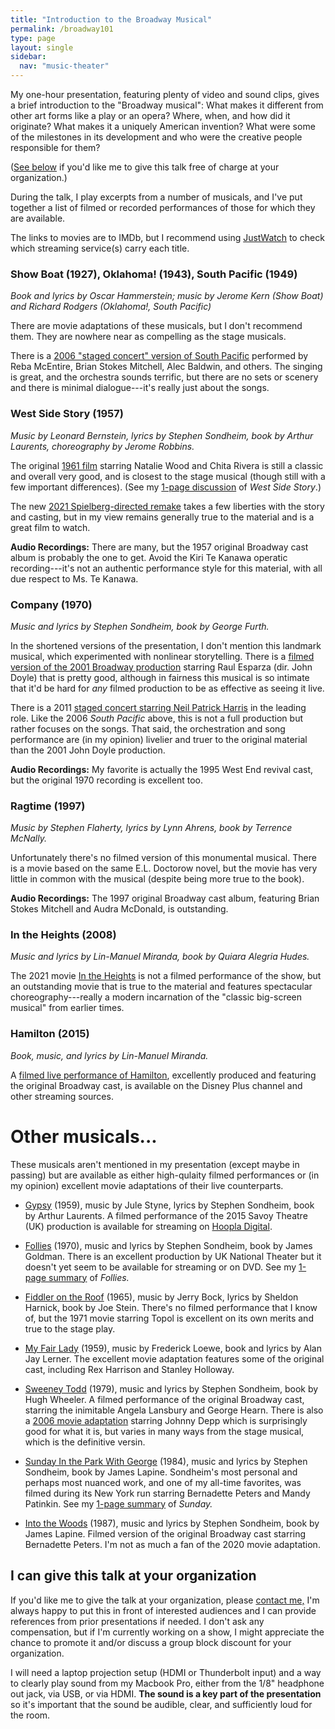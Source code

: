 ```yaml
---
title: "Introduction to the Broadway Musical"
permalink: /broadway101
type: page
layout: single
sidebar:
  nav: "music-theater"
---
```


My one-hour presentation, featuring plenty of video and sound clips, gives a
brief introduction to the "Broadway musical":  What makes it different
from other art forms like a play or an opera?  Where, when, and how
did it originate?  What makes it a uniquely American invention?  What
were some of the milestones in its development and who were the
creative people responsible for them?

([See below](#i-can-give-this-talk-at-your-organization) if you'd like me to give this talk free of charge at your organization.)


During the talk, I play excerpts from a number of musicals, and I've 
put together a list of filmed or recorded performances of those for
which they are available.

The links to movies are to IMDb, but I recommend using
[JustWatch](https://justwatch.com) to check which streaming service(s)
carry each title.

### Show Boat (1927), Oklahoma! (1943), South Pacific (1949)

_Book and lyrics by Oscar Hammerstein; music by Jerome Kern (Show Boat)
and Richard Rodgers (Oklahoma!, South Pacific)_

There are movie adaptations of these musicals, but I don't recommend
them.  They are nowhere near as compelling as the stage musicals.

There is a [2006 "staged concert" version of South
Pacific](https://www.imdb.com/title/tt0798459/) performed by 
Reba McEntire, Brian Stokes Mitchell, Alec Baldwin, and others. The
singing is great, and the orchestra sounds terrific, but there are no
sets or scenery and there is minimal dialogue---it's really just about
the songs.

### West Side Story (1957)

_Music by Leonard Bernstein, lyrics by Stephen Sondheim, book by Arthur
Laurents, choreography by Jerome Robbins._

The original [1961 film](https://www.imdb.com/title/tt0055614)
starring Natalie Wood and Chita Rivera is still a classic and
overall very good, and is closest to the stage musical (though still
with a few important differences).  (See my [1-page
discussion](/1p-wss) of _West Side Story_.)

The new [2021 Spielberg-directed remake](https://www.imdb.com/title/tt3581652) takes a few liberties with the story and
casting, but in my view remains generally true to the material and is
a great film to watch.

**Audio Recordings:** There are many, but the 1957 original Broadway cast
album is probably the one to get.  Avoid the Kiri Te Kanawa operatic
recording---it's not an authentic performance style for this material,
with all due respect to Ms. Te Kanawa.

### Company (1970)

_Music and lyrics by Stephen Sondheim, book by George Furth._

In the shortened versions of the presentation, I don't mention this
landmark musical, which experimented with nonlinear storytelling.
There is a [filmed version of the 2001 Broadway production](https://www.imdb.com/title/tt1160997/) starring
Raul Esparza (dir. John Doyle) that is pretty good, although in
fairness this musical is so intimate that it'd be hard for _any_
filmed production to be as effective as seeing it live.

There is a 2011 [staged concert starring Neil Patrick
Harris](https://www.imdb.com/title/tt1942831) in the leading role.
Like the 2006 _South Pacific_ above, this is not a full production but
rather focuses on the songs.  That said, the orchestration and song
performance are (in my opinion) livelier and truer to the original
material than the 2001 John Doyle production.

**Audio Recordings:** My favorite is actually the 1995 West End revival
cast, but the original 1970 recording is excellent too.

### Ragtime (1997)

_Music by Stephen Flaherty, lyrics by Lynn Ahrens, book by Terrence McNally._

Unfortunately there's no filmed version of this monumental musical.
There is a movie based on the same E.L. Doctorow novel, but the movie
has very little in common with the musical (despite being more true to
the book).

**Audio Recordings:** The 1997 original Broadway cast album, featuring Brian
Stokes Mitchell and Audra McDonald, is outstanding.

### In the Heights (2008)

_Music and lyrics by Lin-Manuel Miranda, book by Quiara Alegria Hudes._

The 2021 movie [In the Heights](https://www.imdb.com/title/tt1321510) is not a filmed performance of the
show, but an outstanding movie that is true to the material 
and features spectacular choreography---really a modern incarnation of the
"classic big-screen musical" from earlier times.

### Hamilton (2015)

_Book, music, and lyrics by Lin-Manuel Miranda._

A [filmed live performance of
Hamilton](https://www.imdb.com/title/tt8503618), excellently produced
and featuring the original Broadway cast, is
available on the Disney Plus channel and other streaming sources.

# Other musicals...

These musicals aren't mentioned in my presentation (except maybe in
passing) but are available as either high-qulaity filmed performances
or (in my opinion) excellent movie adaptations of their live
counterparts.

* [Gypsy](https://www.imdb.com/title/tt5375206) (1959), music by Jule
Styne, lyrics by Stephen Sondheim, book by Arthur Laurents.  A filmed
performance of the 2015
Savoy Theatre (UK) production is available for streaming on [Hoopla Digital](https://www.hoopladigital.com/title/11708342).

* [Follies](https://www.imdb.com/title/tt7122350) (1970), music and lyrics by Stephen Sondheim, book by
James Goldman.  There is an excellent production by UK National
Theater but it doesn't yet seem to be available for streaming or on
DVD.
See my [1-page summary](/1p-follies) of _Follies._

* [Fiddler on the Roof](https://www.imdb.com/title/tt0067093) (1965),
music by Jerry Bock, lyrics by Sheldon Harnick, book by Joe Stein.
There's no filmed performance that I know of, but the 1971 movie
starring Topol is excellent on its own merits and true to the stage play.

* [My Fair Lady](https://www.imdb.com/title/tt0058385) (1959), music
by Frederick Loewe, book and lyrics by Alan Jay Lerner.  The excellent
movie adaptation features some of the original cast, including Rex
Harrison and Stanley Holloway.

* [Sweeney Todd](https://www.imdb.com/title/tt0084747) (1979), music and lyrics by Stephen Sondheim, book
by Hugh Wheeler.  A filmed performance of the original Broadway cast,
starring the inimitable Angela Lansbury and George Hearn.  There is
also a [2006 movie adaptation](https://www.imdb.com/title/tt0408236) starring Johnny Depp which is
surprisingly good for what it is, but varies in many ways from the
stage musical, which is the definitive versin.

* [Sunday In the Park With George](https://www.imdb.com/title/tt0092028) (1984), music and lyrics by
Stephen Sondheim, book by James Lapine.  Sondheim's most personal and
perhaps most nuanced work, and one of my all-time favorites, was
filmed during its  New York run starring Bernadette 
Peters and Mandy Patinkin.  See my [1-page summary](/1p-sunday) of _Sunday._

* [Into the Woods]() (1987), music and lyrics by Stephen Sondheim,
book by James Lapine.  Filmed version of the original Broadway cast
starring Bernadette Peters.  I'm not as much a fan
of the 2020 movie adaptation.

## I can give this talk at your organization

If you'd like me to give the talk at your organization, please [contact
me,](mailto:theater@armandofox.com) I'm always happy to put this in
front of interested audiences and I can provide references from prior
presentations if needed.  I don't ask any compensation, but if I'm
currently working on a show, I might appreciate the chance to promote
it and/or discuss a group block discount for your organization.  

I will
need a laptop projection setup (HDMI or Thunderbolt input)
and a way to clearly play sound from my
Macbook Pro, either from the 1/8" headphone out jack, via USB, or via
HDMI.  **The sound is a key part of the presentation** so it's important
that the sound be audible, clear, and sufficiently loud for the room.


